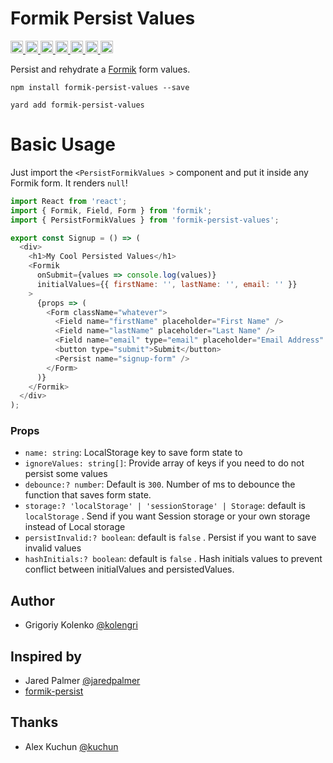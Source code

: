 # Formik Persist Values

<p>
  <a href="https://www.npmjs.com/package/formik-persist-values">
    <img height="20px" src="https://badgen.net/npm/license/formik-persist-values" />
  </a>
  <a href="https://www.npmjs.com/package/formik-persist-values">
    <img height="20px" src="https://badgen.net/npm/v/formik-persist-values" />
  </a>
  <a href="https://www.npmjs.com/package/formik-persist-values">
    <img height="20px" src="https://badgen.net/npm/dependents/formik-persist-values" />
  </a>
  <a href="https://www.npmjs.com/package/formik-persist-values">
    <img height="20px" src="https://badgen.net/npm/types/formik-persist-values" />
  </a>
  <a href="https://github.com/kolengri/formik-persist-values#readme">
    <img height="20px" src="https://badgen.net/github/issues/kolengri/formik-persist-values" />
  </a>
  <a href="https://bundlephobia.com/result?p=formik-persist-values">
    <img height="20px" src="https://badgen.net/bundlephobia/min/formik-persist-values" />
  </a>
  <a href="https://bundlephobia.com/result?p=formik-persist-values">
    <img height="20px" src="https://badgen.net/bundlephobia/minzip/formik-persist-values" />
  </a>
</p>

Persist and rehydrate a [Formik](https://github.com/jaredpalmer/formik) form values.

```
npm install formik-persist-values --save
```

```
yard add formik-persist-values
```

# Basic Usage

Just import the `<PersistFormikValues >` component and put it inside any Formik form. It renders `null`!

```js
import React from 'react';
import { Formik, Field, Form } from 'formik';
import { PersistFormikValues } from 'formik-persist-values';

export const Signup = () => (
  <div>
    <h1>My Cool Persisted Values</h1>
    <Formik
      onSubmit={values => console.log(values)}
      initialValues={{ firstName: '', lastName: '', email: '' }}
    >
      {props => (
        <Form className="whatever">
          <Field name="firstName" placeholder="First Name" />
          <Field name="lastName" placeholder="Last Name" />
          <Field name="email" type="email" placeholder="Email Address" />
          <button type="submit">Submit</button>
          <Persist name="signup-form" />
        </Form>
      )}
    </Formik>
  </div>
);
```

### Props

- `name: string`: LocalStorage key to save form state to
- `ignoreValues: string[]`: Provide array of keys if you need to do not persist some values
- `debounce:? number`: Default is `300`. Number of ms to debounce the function that saves form state.
- `storage:? 'localStorage' | 'sessionStorage' | Storage`: default is `localStorage` . Send if you want Session storage or your own storage instead of Local storage
- `persistInvalid:? boolean`: default is `false` . Persist if you want to save invalid values
- `hashInitials:? boolean`: default is `false` . Hash initials values to prevent conflict between initialValues and persistedValues.

## Author

- Grigoriy Kolenko [@kolengri](https://twitter.com/kolengri)

## Inspired by

- Jared Palmer [@jaredpalmer](https://twitter.com/jaredpalmer)
- [formik-persist](https://github.com/jaredpalmer/formik-persist)

## Thanks

- Alex Kuchun [@kuchun](https://github.com/kuchun)
